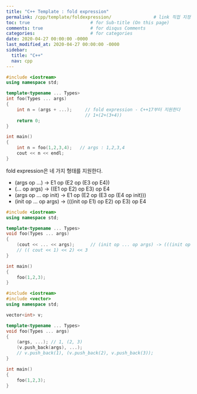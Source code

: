 ```yaml
---
title: "C++ Template : fold expression"
permalink: /cpp/template/foldexpression/                # link 직접 지정
toc: true                       # for Sub-title (On this page)
comments: true                  # for disqus Comments
categories:                     # for categories
date: 2020-04-27 00:00:00 -0000
last_modified_at: 2020-04-27 00:00:00 -0000
sidebar:
  title: "C++"
  nav: cpp
---
```


```cpp
#include <iostream>
using namespace std;

template<typename ... Types>
int foo(Types ... args)
{
    int n = (args + ...);     // fold expression - C++17부터 지원한다 
                              // 1+(2+(3+4))
    return 0;
}

int main()
{
    int n = foo(1,2,3,4);   // args : 1,2,3,4
    cout << n << endl;
}
```

fold expression은 네 가지 형태를 지원한다.
* (args op ...) -> E1 op (E2 op (E3 op E4))
* (... op args) -> ((E1 op E2) op E3) op E4
* (args op ... op init) -> E1 op (E2 op (E3 op (E4 op init)))
* (init op ... op args) -> (((init op E1) op E2) op E3) op E4

```cpp
#include <iostream>
using namespace std;

template<typename ... Types>
void foo(Types ... args)
{
    (cout << ... << args);      // (init op ... op args) -> (((init op E1) op E2) op E3) op E4
    // (( cout << 1) << 2) << 3
}

int main()
{
    foo(1,2,3);
}
```

```cpp
#include <iostream>
#include <vector>
using namespace std;

vector<int> v;

template<typename ... Types>
void foo(Types ... args)
{
    (args, ...); // 1, (2, 3)
    (v.push_back(args), ...);
    // v.push_back(1), (v.push_back(2), v.push_back(3));
}

int main()
{
    foo(1,2,3);
}
```
